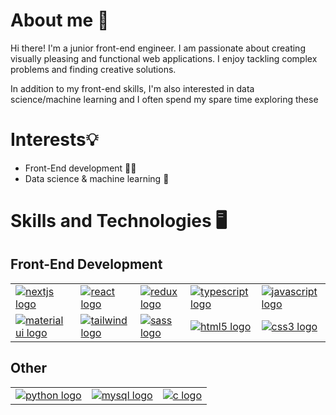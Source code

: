 # About me 👋

Hi there! I'm a junior front-end engineer. I am passionate about creating visually pleasing and functional web applications. I enjoy tackling complex problems and finding creative solutions.

In addition to my front-end skills, I'm also interested in data science/machine learning and I often spend my spare time exploring these

<!-- Add projects section here -->

# Interests💡

- Front-End development 👨‍💻
- Data science & machine learning 🤖

# Skills and Technologies 🖥️

## Front-End Development

<table>
	<tr>
		<td>
			<a href="https://nextjs.org/"> <img src="https://img.shields.io/badge/next.js-000000?style=for-the-badge&logo=nextdotjs&logoColor=white" alt="nextjs logo" /> </a>
		</td>
		<td>
			<a href="https://reactjs.org/"> <img src="https://img.shields.io/badge/React-20232A?style=for-the-badge&logo=react&logoColor=61DAFB" alt="react logo" /> </a>
		</td>
		<td>
			<a href="https://react-redux.js.org/"> <img src="https://img.shields.io/badge/Redux-593D88?style=for-the-badge&logo=redux&logoColor=white" alt="redux logo" /> </a>
		</td>
		<td>
			<a href="https://www.typescriptlang.org/"> <img src="https://img.shields.io/badge/TypeScript-007ACC?style=for-the-badge&logo=typescript&logoColor=white" alt="typescript logo" /> </a>
		</td>
		<td>
			<a href="https://developer.mozilla.org/en-US/docs/Web/JavaScript"> <img src="https://img.shields.io/badge/JavaScript-323330?style=for-the-badge&logo=javascript&logoColor=F7DF1E" alt="javascript logo" /> </a>
		</td>
	</tr>
	<tr>
		<td>
			<a href="https://mui.com/"> <img src="https://img.shields.io/badge/Material%20UI-007FFF?style=for-the-badge&logo=mui&logoColor=white" alt="material ui logo" /> </a>
		</td>
		<td>
			<a href="https://tailwindcss.com/"> <img src="https://img.shields.io/badge/Tailwind_CSS-38B2AC?style=for-the-badge&logo=tailwind-css&logoColor=white" alt="tailwind logo" /> </a>
		</td>
		<td>
			<a href="https://sass-lang.com/"> <img src="https://img.shields.io/badge/Sass-CC6699?style=for-the-badge&logo=sass&logoColor=white" alt="sass logo" /> </a>
		</td>
		<td>
			<a href="https://developer.mozilla.org/en-US/docs/Web/HTML"> <img src="https://img.shields.io/badge/HTML5-E34F26?style=for-the-badge&logo=html5&logoColor=white" alt="html5 logo" /> </a>
		</td>
		<td>
			<a href="https://developer.mozilla.org/en-US/docs/Web/CSS"> <img src="https://img.shields.io/badge/CSS3-1572B6?style=for-the-badge&logo=css3&logoColor=white" alt="css3 logo" /> </a>
		</td>
	</tr>
</table>

## Other

<table>
  <tr>
    <td>
      <a href="https://www.python.org/">
        <img src="https://img.shields.io/badge/Python-FFD43B?style=for-the-badge&logo=python&logoColor=blue" alt="python logo" />
      </a>
    </td>
    <td>
      <a href="https://www.mysql.com/">
        <img src="https://img.shields.io/badge/MySQL-005C84?style=for-the-badge&logo=mysql&logoColor=white" alt="mysql logo" />
      </a>
    </td>
    <td>
      <a href="https://en.cppreference.com/w/c/language">
        <img src="https://img.shields.io/badge/C-00599C?style=for-the-badge&logo=c&logoColor=white" alt="c logo" />
      </a>
    </td>
  </tr>
</table>

<!--
**farhaan-mukarram/farhaan-mukarram** is a ✨ _special_ ✨ repository because its `README.md` (this file) appears on your GitHub profile.

Here are some ideas to get you started:

- 🔭 I’m currently working on ...
- 🌱 I’m currently learning ...
- 👯 I’m looking to collaborate on ...
- 🤔 I’m looking for help with ...
- 💬 Ask me about ...
- 📫 How to reach me: ...
- 😄 Pronouns: ...
- ⚡ Fun fact: ...
-->
